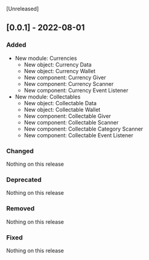 [Unreleased]

## [0.0.1] - 2022-08-01
### Added
- New module: Currencies
    - New object: Currency Data
    - New object: Currency Wallet
    - New component: Currency Giver
    - New component: Currency Scanner
    - New component: Currency Event Listener
- New module: Collectables
    - New object: Collectable Data
    - New object: Collectable Wallet
    - New component: Collectable Giver
    - New component: Collectable Scanner
    - New component: Collectable Category Scanner
    - New component: Collectable Event Listener

### Changed
Nothing on this release

### Deprecated
Nothing on this release

### Removed
Nothing on this release

### Fixed
Nothing on this release
